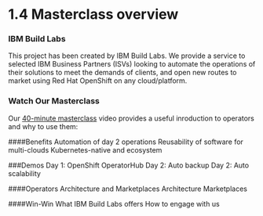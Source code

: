 # 1.4 Masterclass overview

### IBM Build Labs

This project has been created by IBM Build Labs.  We provide a service to selected IBM Business Partners (ISVs) looking to automate the operations of their solutions to meet the demands of clients, and open new routes to market using Red Hat OpenShift on any cloud/platform.

### Watch Our Masterclass

Our [40-minute masterclass](https://www.youtube.com/watch?v=D6njEyXPieg&t=899s) video provides a useful inroduction to operators and why to use them:

####Benefits 
Automation of day 2 operations
Reusability of software for multi-clouds
Kubernetes-native and ecosystem

###Demos
Day 1: OpenShift OperatorHub
Day 2: Auto backup
Day 2: Auto scalability

####Operators Architecture and Marketplaces
Architecture
Marketplaces

####Win-Win
What IBM Build Labs offers
How to engage with us
